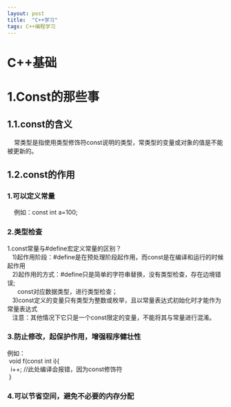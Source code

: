 ```yaml
---
layout: post
title:  "C++学习"
tags: C++编程学习
---
```

# C++基础

# 1.Const的那些事
## 1.1.const的含义
&nbsp;&nbsp;&nbsp;&nbsp;常类型是指使用类型修饰符const说明的类型，常类型的变量或对象的值是不能被更新的。
## 1.2.const的作用
###	1.可以定义常量
&nbsp;&nbsp;&nbsp;&nbsp;例如：const int a=100;
### 2.类型检查
1.const常量与#define宏定义常量的区别？  
&nbsp;&nbsp;&nbsp;1)起作用阶段：#define是在预处理阶段起作用，而const是在编译和运行的时候起作用  
&nbsp;&nbsp;&nbsp;2)起作用的方式：#define只是简单的字符串替换，没有类型检查，存在边境错误;  
&nbsp;&nbsp;&nbsp;&nbsp;&nbsp;&nbsp;const对应数据类型，进行类型检查；  
&nbsp;&nbsp;&nbsp;3)const定义的变量只有类型为整数或枚举，且以常量表达式初始化时才能作为常量表达式  
&nbsp;&nbsp;&nbsp;注意：其他情况下它只是一个const限定的变量，不能将其与常量进行混淆。   
### 3.防止修改，起保护作用，增强程序健壮性
例如：  
&nbsp;void f(const int i){  
&nbsp;&nbsp;i++; //此处编译会报错，因为const修饰符  
&nbsp;}  
### 4.可以节省空间，避免不必要的内存分配

